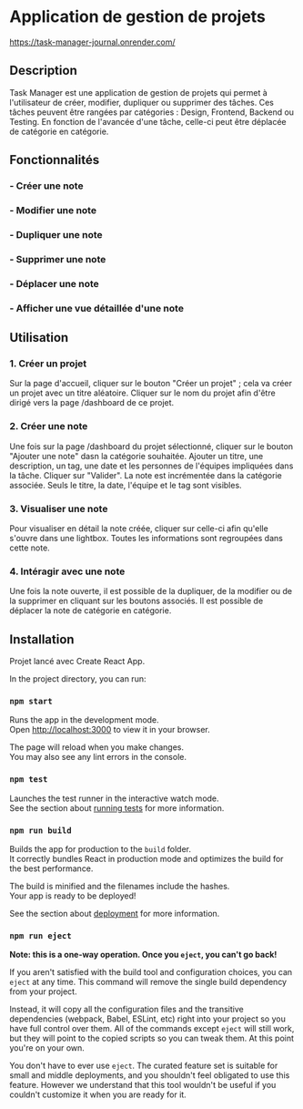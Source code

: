 # Application de gestion de projets

https://task-manager-journal.onrender.com/

## Description

Task Manager est une application de gestion de projets qui permet à l'utilisateur de créer, modifier, dupliquer ou supprimer des tâches.
Ces tâches peuvent être rangées par catégories : Design, Frontend, Backend ou Testing. 
En fonction de l'avancée d'une tâche, celle-ci peut être déplacée de catégorie en catégorie.  

## Fonctionnalités

### - Créer une note
### - Modifier une note
### - Dupliquer une note
### - Supprimer une note
### - Déplacer une note
### - Afficher une vue détaillée d'une note

## Utilisation

### 1. Créer un projet
Sur la page d'accueil, cliquer sur le bouton "Créer un projet" ; cela va créer un projet avec un titre aléatoire. 
Cliquer sur le nom du projet afin d'être dirigé vers la page /dashboard  de ce projet.

### 2. Créer une note
Une fois sur la page /dashboard du projet sélectionné, cliquer sur le bouton "Ajouter une note" dasn la catégorie souhaitée.
Ajouter un titre, une description, un tag, une date et les personnes de l'équipes impliquées dans la tâche. 
Cliquer sur "Valider". 
La note est incrémentée dans la catégorie associée.
Seuls le titre, la date, l'équipe et le tag sont visibles. 

### 3. Visualiser une note
Pour visualiser en détail la note créée, cliquer sur celle-ci afin qu'elle s'ouvre dans une lightbox.
Toutes les informations sont regroupées dans cette note. 

### 4. Intéragir avec une note
Une fois la note ouverte, il est possible de la dupliquer, de la modifier ou de la supprimer en cliquant sur les boutons associés.
Il est possible de déplacer la note de catégorie en catégorie. 

## Installation

Projet lancé avec Create React App.

In the project directory, you can run:

### `npm start`

Runs the app in the development mode.\
Open [http://localhost:3000](http://localhost:3000) to view it in your browser.

The page will reload when you make changes.\
You may also see any lint errors in the console.

### `npm test`

Launches the test runner in the interactive watch mode.\
See the section about [running tests](https://facebook.github.io/create-react-app/docs/running-tests) for more information.

### `npm run build`

Builds the app for production to the `build` folder.\
It correctly bundles React in production mode and optimizes the build for the best performance.

The build is minified and the filenames include the hashes.\
Your app is ready to be deployed!

See the section about [deployment](https://facebook.github.io/create-react-app/docs/deployment) for more information.

### `npm run eject`

**Note: this is a one-way operation. Once you `eject`, you can't go back!**

If you aren't satisfied with the build tool and configuration choices, you can `eject` at any time. This command will remove the single build dependency from your project.

Instead, it will copy all the configuration files and the transitive dependencies (webpack, Babel, ESLint, etc) right into your project so you have full control over them. All of the commands except `eject` will still work, but they will point to the copied scripts so you can tweak them. At this point you're on your own.

You don't have to ever use `eject`. The curated feature set is suitable for small and middle deployments, and you shouldn't feel obligated to use this feature. However we understand that this tool wouldn't be useful if you couldn't customize it when you are ready for it.